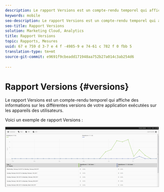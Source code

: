 ```yaml
---
description: Le rapport Versions est un compte-rendu temporel qui affiche des informations sur les différentes versions de votre application exécutées sur les appareils des utilisateurs.
keywords: mobile
seo-description: Le rapport Versions est un compte-rendu temporel qui affiche des informations sur les différentes versions de votre application exécutées sur les appareils des utilisateurs.
seo-title: Rapport Versions
solution: Marketing Cloud, Analytics
title: Rapport Versions
topic: Rapports, Mesures
uuid: 67 e 759 d 3-7 e 4 f -4985-9 e 74-61 c 782 f 0 fbb 5
translation-type: tm+mt
source-git-commit: e9691f9cbeadd171948aa752b27a014c3ab254d6

---
```



# Rapport Versions {#versions}

Le rapport Versions est un compte-rendu temporel qui affiche des informations sur les différentes versions de votre application exécutées sur les appareils des utilisateurs.

Voici un exemple de rapport Versions :

![](assets/report_versions.png)

